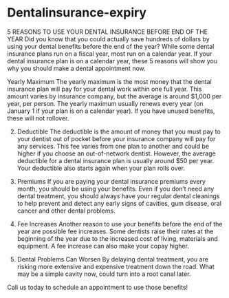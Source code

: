 # Dentalinsurance-expiry
5 REASONS TO USE YOUR DENTAL INSURANCE BEFORE END OF THE YEAR
Did you know that you could actually save hundreds of dollars by using your dental benefits before the end of the year? While some dental insurance plans run on a fiscal year, most run on a calendar year. If your dental insurance plan is on a calendar year, these 5 reasons will show you why you should make a dental appointment now.

Yearly Maximum
The yearly maximum is the most money that the dental insurance plan will pay for your dental work within one full year. This amount varies by insurance company, but the average is around $1,000 per year, per person. The yearly maximum usually renews every year (on January 1 if your plan is on a calendar year). If you have unused benefits, these will not rollover.

2. Deductible
The deductible is the amount of money that you must pay to your dentist out of pocket before your insurance company will pay for any services. This fee varies from one plan to another and could be higher if you choose an out-of-network dentist. However, the average deductible for a dental insurance plan is usually around $50 per year. Your deductible also starts again when your plan rolls over.

3. Premiums
If you are paying your dental insurance premiums every month, you should be using your benefits. Even if you don’t need any dental treatment, you should always have your regular dental cleanings to help prevent and detect any early signs of cavities, gum disease, oral cancer and other dental problems.

4. Fee Increases
Another reason to use your benefits before the end of the year are possible fee increases. Some dentists raise their rates at the beginning of the year due to the increased cost of living, materials and equipment. A fee increase can also make your copay higher.

5. Dental Problems Can Worsen
By delaying dental treatment, you are risking more extensive and expensive treatment down the road. What may be a simple cavity now, could turn into a root canal later.

Call us today to schedule an appointment to use those benefits!
